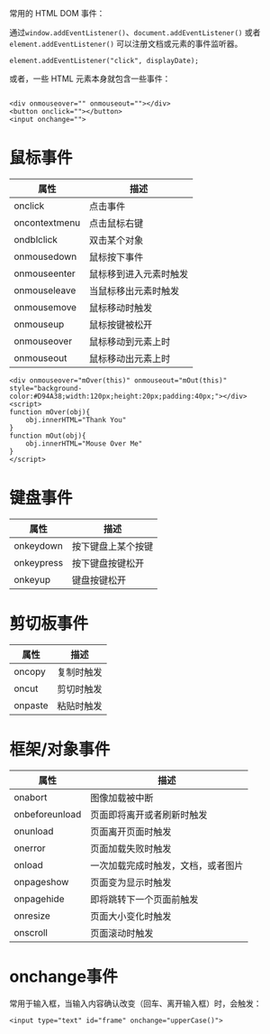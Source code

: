 常用的 HTML DOM 事件：

通过`window.addEventListener()`、`document.addEventListener()` 或者 `element.addEventListener()` 可以注册文档或元素的事件监听器。

```
element.addEventListener("click", displayDate);
```

或者，一些 HTML 元素本身就包含一些事件：

```

<div onmouseover="" onmouseout=""></div>
<button onclick=""></button>
<input onchange="">
```

# 鼠标事件

|属性|描述|
|---|---|
|onclick|点击事件|
|oncontextmenu|点击鼠标右键|
|ondblclick|双击某个对象|
|onmousedown|鼠标按下事件|
|onmouseenter|鼠标移到进入元素时触发|
|onmouseleave|当鼠标移出元素时触发
|onmousemove|鼠标移动时触发|
|onmouseup|鼠标按键被松开|
|onmouseover|鼠标移动到元素上时|
|onmouseout|鼠标移动出元素上时|

```
<div onmouseover="mOver(this)" onmouseout="mOut(this)" style="background-color:#D94A38;width:120px;height:20px;padding:40px;"></div>
<script>
function mOver(obj){
	obj.innerHTML="Thank You"
}
function mOut(obj){
	obj.innerHTML="Mouse Over Me"
}
</script>
```

# 键盘事件

|属性|描述|
|---|---|
|onkeydown|按下键盘上某个按键|
|onkeypress|按下键盘按键松开|
|onkeyup|键盘按键松开|

# 剪切板事件

|属性|描述|
|---|---|
|oncopy|复制时触发|
|oncut|剪切时触发|
|onpaste|粘贴时触发|

# 框架/对象事件

|属性|描述|
|---|---|
|onabort|图像加载被中断|
|onbeforeunload|页面即将离开或者刷新时触发|
|onunload|页面离开页面时触发|
|onerror|页面加载失败时触发|
|onload|一次加载完成时触发，文档，或者图片|
|onpageshow|页面变为显示时触发|
|onpagehide|即将跳转下一个页面前触发|
|onresize|页面大小变化时触发|
|onscroll|页面滚动时触发|


# onchange事件

常用于输入框，当输入内容确认改变（回车、离开输入框）时，会触发：


```
<input type="text" id="frame" onchange="upperCase()">
```